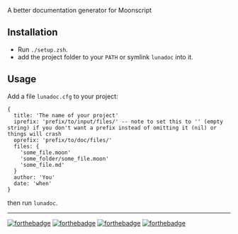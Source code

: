 A better documentation generator for Moonscript

## Installation

* Run `./setup.zsh`.
* add the project folder to your `PATH` or symlink `lunadoc` into it.

## Usage

Add a file `lunadoc.cfg` to your project:


    {
      title: 'The name of your project'
      iprefix: 'prefix/to/input/files/' -- note to set this to '' (empty string) if you don't want a prefix instead of omitting it (nil) or things will crash
      oprefix: 'prefix/to/doc/files/'
      files: {
        'some_file.moon'
        'some_folder/some_file.moon'
        'some_file.md'
      }
      author: 'You'
      date: 'when'
    }

then run `lunadoc`.

---

[![forthebadge](http://forthebadge.com/images/badges/you-didnt-ask-for-this.svg)](http://forthebadge.com)
[![forthebadge](http://forthebadge.com/images/badges/fuck-it-ship-it.svg)](http://forthebadge.com)
[![forthebadge](http://forthebadge.com/images/badges/built-by-codebabes.svg)](http://forthebadge.com)
[![forthebadge](http://forthebadge.com/images/badges/kinda-sfw.svg)](http://forthebadge.com)
